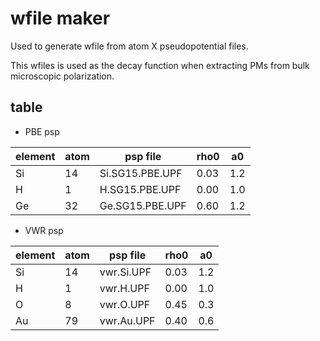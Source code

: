 # wfile maker

Used to generate wfile from atom X pseudopotential files.

This wfiles is used as the decay function when extracting PMs from bulk microscopic polarization.

## table

* PBE psp

| element | atom | psp file        | rho0 | a0  |
| ------- | ---- | --------------- | ---- | --  |
| Si      | 14   | Si.SG15.PBE.UPF | 0.03 | 1.2 |
| H       | 1    |  H.SG15.PBE.UPF | 0.00 | 1.0 |
| Ge      | 32   | Ge.SG15.PBE.UPF | 0.60 | 1.2 |

* VWR psp

| element | atom | psp file        | rho0 | a0  |
| ------- | ---- | --------------- | ---- | --  |
| Si      | 14   | vwr.Si.UPF      | 0.03 | 1.2 |
| H       | 1    | vwr.H.UPF       | 0.00 | 1.0 |
| O       | 8    | vwr.O.UPF       | 0.45 | 0.3 |
| Au      | 79   | vwr.Au.UPF      | 0.40 | 0.6 |
